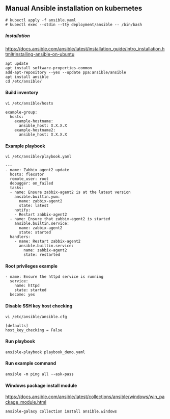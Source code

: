 ## Manual Ansible installation on kubernetes
```
# kubectl apply -f ansible.yaml
# kubectl exec --stdin --tty deployment/ansible -- /bin/bash
```

##### Installation
https://docs.ansible.com/ansible/latest/installation_guide/intro_installation.html#installing-ansible-on-ubuntu
```
apt update
apt install software-properties-common
add-apt-repository --yes --update ppa:ansible/ansible
apt install ansible
cd /etc/ansible/
```

#### Build inventory
```
vi /etc/ansible/hosts
```
```
example-group:
  hosts:
    example-hostname:
      ansible_host: X.X.X.X
    example-hostname2:
      ansible_host: X.X.X.X
```
#### Example playbook
```
vi /etc/ansible/playbook.yaml
```
```
---
- name: Zabbix agent2 update
  hosts: flexstor
  remote_user: root
  debugger: on_failed
  tasks:
  - name: Ensure zabbix-agent2 is at the latest version
    ansible.builtin.yum:
      name: zabbix-agent2
      state: latest
    notify:
    - Restart zabbix-agent2
  - name: Ensure that zabbix-agent2 is started
    ansible.builtin.service:
      name: zabbix-agent2
      state: started
  handlers:
    - name: Restart zabbix-agent2
      ansible.builtin.service:
        name: zabbix-agent2
        state: restarted
```

#### Root privileges example
```
- name: Ensure the httpd service is running
  service:
    name: httpd
    state: started
  become: yes
```
#### Disable SSH key host checking
```
vi /etc/ansible/ansible.cfg
```
```
[defaults]
host_key_checking = False
```

#### Run playbook
```
ansible-playbook playbook_demo.yaml
```

#### Run example command
```
ansible -m ping all --ask-pass
```

#### Windows package install module
https://docs.ansible.com/ansible/latest/collections/ansible/windows/win_package_module.html
```
ansible-galaxy collection install ansible.windows
```

